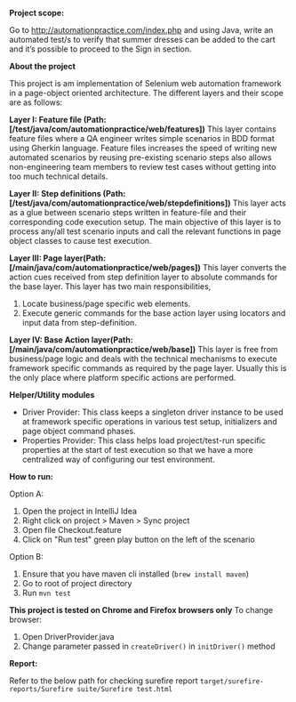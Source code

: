 **Project scope:**

Go to http://automationpractice.com/index.php and using Java, write an automated test/s to verify that summer dresses can be added to the cart and it’s possible to proceed to the Sign in section. 

**About the project** 

This project is am implementation of Selenium web automation framework in a page-object oriented architecture.
The different layers and their scope are as follows:

**Layer I: Feature file (Path: [/test/java/com/automationpractice/web/features])**
This layer contains feature files where a QA engineer writes simple scenarios in BDD format using Gherkin language.
Feature files increases the speed of writing new automated scenarios by reusing pre-existing scenario steps also allows non-engineering 
team members to review test cases without getting into too much technical details.

**Layer II: Step definitions (Path: [/test/java/com/automationpractice/web/stepdefinitions])**
This layer acts as a glue between scenario steps written in feature-file and their corresponding code execution setup.
The main objective of this layer is to process any/all test scenario inputs and call the relevant functions in page object
classes to cause test execution.

**Layer III: Page layer(Path: [/main/java/com/automationpractice/web/pages])**
This layer converts the action cues received from step definition layer to absolute commands for the base layer.
This layer has two main responsibilities,
1. Locate business/page specific web elements.
2. Execute generic commands for the base action layer using locators and input data from step-definition.

**Layer IV: Base Action layer(Path: [/main/java/com/automationpractice/web/base])**
This layer is free from business/page logic and deals with the technical mechanisms to execute framework specific commands
as required by the page layer. Usually this is the only place where platform specific actions are performed.

**Helper/Utility modules**
- Driver Provider: This class keeps a singleton driver instance to be used at framework specific operations in various test setup, initializers and page object command phases.
- Properties Provider: This class helps load project/test-run specific properties at the start of test execution so that we have a more centralized way of configuring our test environment.   

**How to run:**

Option A:
1. Open the project in IntelliJ Idea
2. Right click on project > Maven > Sync project
3. Open file Checkout.feature
4. Click on "Run test" green play button on the left of the scenario

Option B:
1. Ensure that you have maven cli installed (`brew install maven`)
2. Go to root of project directory
3. Run `mvn test`

**This project is tested on Chrome and Firefox browsers only**
To change browser:
1. Open DriverProvider.java
2. Change parameter passed in `createDriver()` in `initDriver()` method

**Report:**

Refer to the below path for checking surefire report
 `target/surefire-reports/Surefire suite/Surefire test.html`
 
 
 